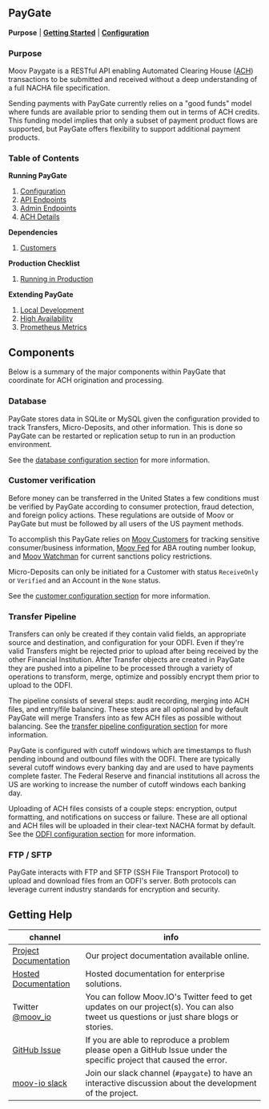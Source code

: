 ## PayGate

**Purpose** | **[Getting Started](./README.md#getting-started)** | **[Configuration](./config.md)**

### Purpose

Moov Paygate is a RESTful API enabling Automated Clearing House ([ACH](https://en.wikipedia.org/wiki/Automated_Clearing_House)) transactions to be submitted and received without a deep understanding of a full NACHA file specification.

Sending payments with PayGate currently relies on a "good funds" model where funds are available prior to sending them out in terms of ACH credits. This funding model implies that only a subset of payment product flows are supported, but PayGate offers flexibility to support additional payment products.

### Table of Contents

**Running PayGate**

1. [Configuration](./config.md)
1. [API Endpoints](https://moov-io.github.io/paygate/api/)
1. [Admin Endpoints](./admin.md)
1. [ACH Details](./ach.md)

**Dependencies**

1. [Customers](./customers.md)

**Production Checklist**

1. [Running in Production](./production.md)

**Extending PayGate**

1. [Local Development](./local-dev.md)
1. [High Availability](./ha.md)
1. [Prometheus Metrics](./metrics.md)

## Components

Below is a summary of the major components within PayGate that coordinate for ACH origination and processing.

### Database

PayGate stores data in SQLite or MySQL given the configuration provided to track Transfers, Micro-Deposits, and other information. This is done so PayGate can be restarted or replication setup to run in an production environment.

See the [database configuration section](./config.md#database) for more information.

### Customer verification

Before money can be transferred in the United States a few conditions must be verified by PayGate according to consumer protection, fraud detection, and foreign policy actions. These regulations are outside of Moov or PayGate but must be followed by all users of the US payment methods.

To accomplish this PayGate relies on [Moov Customers](https://github.com/moov-io/customers) for tracking sensitive consumer/business information, [Moov Fed](https://github.com/moov-io/fed) for ABA routing number lookup, and [Moov Watchman](https://github.com/moov-io/watchman) for current sanctions policy restrictions.

Micro-Deposits can only be initiated for a Customer with status `ReceiveOnly` or `Verified` and an Account in the `None` status.

See the [customer configuration section](./config.md#customers) for more information.

### Transfer Pipeline

Transfers can only be created if they contain valid fields, an appropriate source and destination, and configuration for your ODFI. Even if they're valid Transfers might be rejected prior to upload after being received by the other Financial Institution. After Transfer objects are created in PayGate they are pushed into a pipeline to be processed through a variety of operations to transform, merge, optimize and possibly encrypt them prior to upload to the ODFI.

The pipeline consists of several steps: audit recording, merging into ACH files, and entry/file balancing. These steps are all optional and by default PayGate will merge Transfers into as few ACH files as possible without balancing. See the [transfer pipeline configuration section](./config.md#pipeline) for more information.

PayGate is configured with cutoff windows which are timestamps to flush pending inbound and outbound files with the ODFI. There are typically several cutoff windows every banking day and are used to have payments complete faster. The Federal Reserve and financial institutions all across the US are working to increase the number of cutoff windows each banking day.

Uploading of ACH files consists of a couple steps: encryption, output formatting, and notifications on success or failure. These are all optional and ACH files will be uploaded in their clear-text NACHA format by default. See the [ODFI configuration section](./config.md#odfi) for more information.

### FTP / SFTP

PayGate interacts with FTP and SFTP (SSH File Transport Protocol) to upload and download files from an ODFI's server. Both protocols can leverage current industry standards for encryption and security.

## Getting Help

 channel | info
 ------- | -------
 [Project Documentation](https://moov-io.github.io/paygate/) | Our project documentation available online.
 [Hosted Documentation](https://docs.moov.io/paygate/) | Hosted documentation for enterprise solutions.
 Twitter [@moov_io](https://twitter.com/moov_io)	| You can follow Moov.IO's Twitter feed to get updates on our project(s). You can also tweet us questions or just share blogs or stories.
 [GitHub Issue](https://github.com/moov-io) | If you are able to reproduce a problem please open a GitHub Issue under the specific project that caused the error.
 [moov-io slack](https://slack.moov.io/) | Join our slack channel (`#paygate`) to have an interactive discussion about the development of the project.

